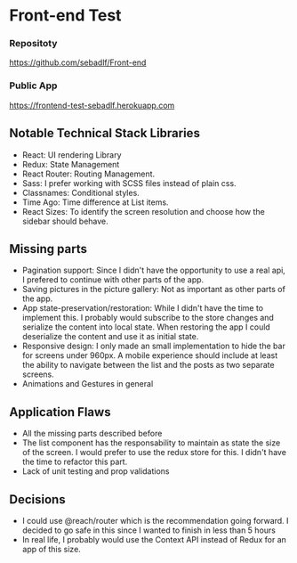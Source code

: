 # Front-end Test

### Repositoty 
https://github.com/sebadlf/Front-end

### Public App 

https://frontend-test-sebadlf.herokuapp.com

## Notable Technical Stack Libraries

- React: UI rendering Library
- Redux: State Management
- React Router: Routing Management. 
- Sass: I prefer working with SCSS files instead of plain css.
- Classnames: Conditional styles.
- Time Ago: Time difference at List items. 
- React Sizes: To identify the screen resolution and choose how the sidebar should behave. 

## Missing parts

- Pagination support: Since I didn't have the opportunity to use a real api, I prefered to continue with other parts of the app.
- Saving pictures in the picture gallery: Not as important as other parts of the app.
- App state-preservation/restoration: While I didn't have the time to implement this. I probably would subscribe to the store changes and serialize the content into local state. When restoring the app I could deserialize the content and use it as initial state.
- Responsive design: I only made an small implementation to hide the bar for screens under 960px. A mobile experience should include at least the ability to navigate between the list and the posts as two separate screens. 
- Animations and Gestures in general

## Application Flaws

- All the missing parts described before
- The list component has the responsability to maintain as state the size of the screen. I would prefer to use the redux store for this. I didn't have the time to refactor this part. 
- Lack of unit testing and prop validations

## Decisions

 - I could use @reach/router which is the recommendation going forward. I decided to go safe in this since I wanted to finish in less than 5 hours
 - In real life, I probably would use the Context API instead of Redux for an app of this size. 
